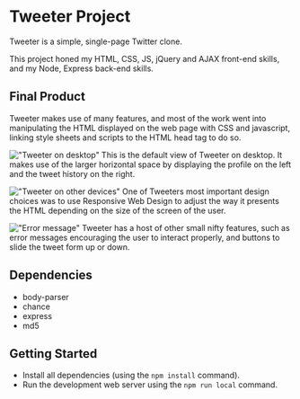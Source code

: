 # Tweeter Project

Tweeter is a simple, single-page Twitter clone.

This project honed my HTML, CSS, JS, jQuery and AJAX front-end skills, and my Node, Express back-end skills.

## Final Product

Tweeter makes use of many features, and most of the work went into manipulating the HTML displayed on the web page with CSS and javascript, linking style sheets and scripts to the HTML head tag to do so. 

!["Tweeter on desktop"]([URL](https://github.com/Adam-Marx/tweeter/blob/master/docs/tweeter-desktop.png?raw=true))
This is the default view of Tweeter on desktop. It makes use of the larger horizontal space by displaying the profile on the left and the tweet history on the right.

!["Tweeter on other devices"]([URL](https://github.com/Adam-Marx/tweeter/blob/master/docs/tweeter-mobile.png?raw=true))
One of Tweeters most important design choices was to use Responsive Web Design to adjust the way it presents the HTML depending on the size of the screen of the user.

!["Error message"]([URL](https://github.com/Adam-Marx/tweeter/blob/master/docs/tweeter-error.png?raw=true))
Tweeter has a host of other small nifty features, such as error messages encouraging the user to interact properly, and buttons to slide the tweet form up or down.



## Dependencies
- body-parser
- chance
- express
- md5

## Getting Started

- Install all dependencies (using the ```npm install``` command).
- Run the development web server using the ```npm run local``` command.
